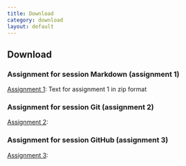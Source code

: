 ```yaml
---
title: Download
category: download
layout: default
---
```


## Download

### Assignment for session Markdown (assignment 1)

[Assignment 1](./Assignments/Assignment1.zip): Text for assignment 1 in zip format

### Assignment for session Git (assignment 2)

[Assignment 2](./Assignments/Assignment2.zip):

### Assignment for session GitHub (assignment 3)

[Assignment 3](./Assignments/Assignment3.zip):

